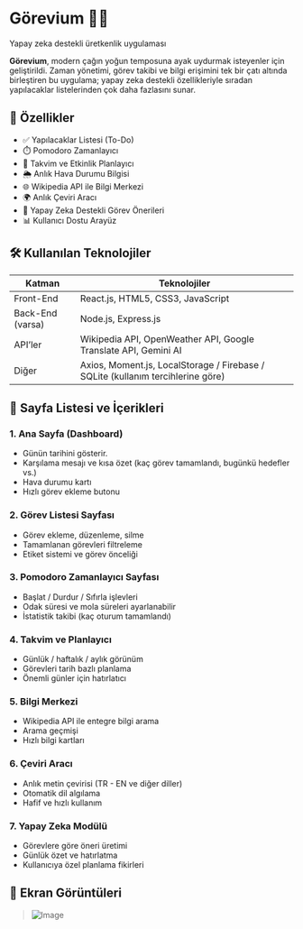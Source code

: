 # Görevium 🧠📅  
Yapay zeka destekli üretkenlik uygulaması  

**Görevium**, modern çağın yoğun temposuna ayak uydurmak isteyenler için geliştirildi. Zaman yönetimi, görev takibi ve bilgi erişimini tek bir çatı altında birleştiren bu uygulama; yapay zeka destekli özellikleriyle sıradan yapılacaklar listelerinden çok daha fazlasını sunar.

## 🚀 Özellikler

- ✅ Yapılacaklar Listesi (To-Do)
- ⏱️ Pomodoro Zamanlayıcı
- 📆 Takvim ve Etkinlik Planlayıcı
- 🌦️ Anlık Hava Durumu Bilgisi
- 🌐 Wikipedia API ile Bilgi Merkezi
- 🌍 Anlık Çeviri Aracı
- 🧠 Yapay Zeka Destekli Görev Önerileri
- 📊 Kullanıcı Dostu Arayüz

## 🛠️ Kullanılan Teknolojiler

| Katman | Teknolojiler |
|--------|--------------|
| Front-End | React.js, HTML5, CSS3, JavaScript |
| Back-End (varsa) | Node.js, Express.js |
| API’ler | Wikipedia API, OpenWeather API, Google Translate API, Gemini AI |
| Diğer | Axios, Moment.js, LocalStorage / Firebase / SQLite (kullanım tercihlerine göre) |

## 📄 Sayfa Listesi ve İçerikleri

### 1. **Ana Sayfa (Dashboard)**
- Günün tarihini gösterir.
- Karşılama mesajı ve kısa özet (kaç görev tamamlandı, bugünkü hedefler vs.)
- Hava durumu kartı
- Hızlı görev ekleme butonu

### 2. **Görev Listesi Sayfası**
- Görev ekleme, düzenleme, silme
- Tamamlanan görevleri filtreleme
- Etiket sistemi ve görev önceliği

### 3. **Pomodoro Zamanlayıcı Sayfası**
- Başlat / Durdur / Sıfırla işlevleri
- Odak süresi ve mola süreleri ayarlanabilir
- İstatistik takibi (kaç oturum tamamlandı)

### 4. **Takvim ve Planlayıcı**
- Günlük / haftalık / aylık görünüm
- Görevleri tarih bazlı planlama
- Önemli günler için hatırlatıcı

### 5. **Bilgi Merkezi**
- Wikipedia API ile entegre bilgi arama
- Arama geçmişi
- Hızlı bilgi kartları

### 6. **Çeviri Aracı**
- Anlık metin çevirisi (TR - EN ve diğer diller)
- Otomatik dil algılama
- Hafif ve hızlı kullanım

### 7. **Yapay Zeka Modülü**
- Görevlere göre öneri üretimi
- Günlük özet ve hatırlatma
- Kullanıcıya özel planlama fikirleri

## 📸 Ekran Görüntüleri

> ![Image](https://github.com/user-attachments/assets/ea8a6348-522f-48d7-9408-cb0ae4fe0ad8)
